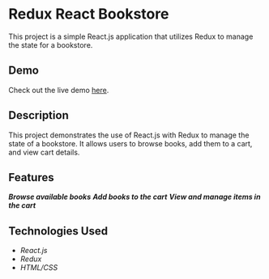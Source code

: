 # Redux React Bookstore
This project is a simple React.js application that utilizes Redux to manage the state for a bookstore.

## Demo
Check out the live demo [here](https://neon-manatee-d77bd4.netlify.app/).

## Description
This project demonstrates the use of React.js with Redux to manage the state of a bookstore. It allows users to browse books, add them to a cart, and view cart details.

## Features
***Browse available books***
***Add books to the cart***
***View and manage items in the cart***

## Technologies Used
* *React.js*
* *Redux*
* *HTML/CSS*

